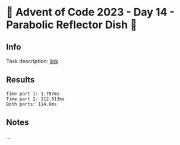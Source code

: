 # 🎄 Advent of Code 2023 - Day 14 - Parabolic Reflector Dish 🎄

## Info

Task description: [link](https://adventofcode.com/2023/day/14)

## Results

```
Time part 1: 1.787ms
Time part 2: 112.813ms
Both parts: 114.6ms
```

## Notes

...